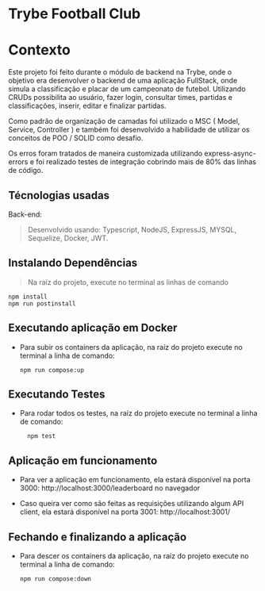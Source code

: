 # Trybe Football Club

# Contexto
Este projeto foi feito durante o módulo de backend na Trybe, onde o objetivo era desenvolver o backend de uma aplicação FullStack, onde simula a classificação e placar de um campeonato de futebol. Utilizando CRUDs possibilita ao usuário, fazer login, consultar times, partidas e classificações, inserir, editar e finalizar partidas.

Como padrão de organização de camadas foi utilizado o MSC ( Model, Service, Controller ) e também foi desenvolvido a habilidade de utilizar os conceitos de POO / SOLID como desafio.

Os erros foram tratados de maneira customizada utilizando express-async-errors e foi realizado testes de integração cobrindo mais de 80% das linhas de código.

## Técnologias usadas

Back-end:
> Desenvolvido usando: Typescript, NodeJS, ExpressJS, MYSQL, Sequelize, Docker, JWT.


## Instalando Dependências

> Na raíz do projeto, execute no terminal as linhas de comando
```
npm install
npm run postinstall
``` 

## Executando aplicação em Docker

* Para subir os containers da aplicação, na raíz do projeto execute no terminal a linha de comando:

  ```
  npm run compose:up
  ```

## Executando Testes

* Para rodar todos os testes, na raíz do projeto execute no terminal a linha de comando:

  ```
    npm test
  ```
 
## Aplicação em funcionamento
 
* Para ver a aplicação em funcionamento, ela estará disponível na porta 3000:
  http://localhost:3000/leaderboard no navegador
  
* Caso queira ver como são feitas as requisições utilizando algum API client, ela estará disponível na porta 3001:
  http://localhost:3001/
  
## Fechando e finalizando a aplicação

* Para descer os containers da aplicação, na raíz do projeto execute no terminal a linha de comando:

  ```
  npm run compose:down
  ```
